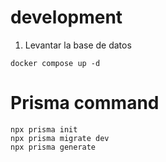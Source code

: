 # development

1. Levantar la base de datos

```
docker compose up -d
```

# Prisma command

```
npx prisma init
npx prisma migrate dev
npx prisma generate
```
